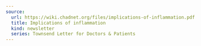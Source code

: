 ```yaml
---
source:
  url: https://wiki.chadnet.org/files/implications-of-inflammation.pdf
  title: Implications of inflammation
  kind: newsletter
  series: Townsend Letter for Doctors & Patients
---
```

